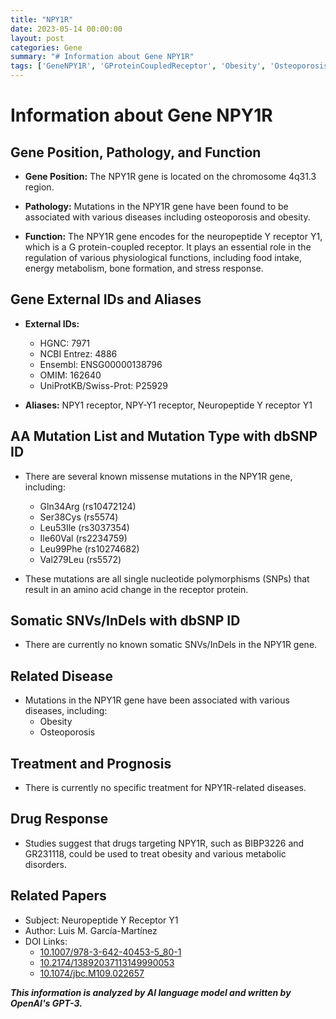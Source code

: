 ```yaml
---
title: "NPY1R"
date: 2023-05-14 00:00:00
layout: post
categories: Gene
summary: "# Information about Gene NPY1R"
tags: ['GeneNPY1R', 'GProteinCoupledReceptor', 'Obesity', 'Osteoporosis', 'DrugResponse', 'MetabolicDisorders', 'SNPs', 'BIBP3226']
---
```


# Information about Gene NPY1R

## Gene Position, Pathology, and Function

- **Gene Position:** The NPY1R gene is located on the chromosome 4q31.3 region.

- **Pathology:** Mutations in the NPY1R gene have been found to be associated with various diseases including osteoporosis and obesity.

- **Function:** The NPY1R gene encodes for the neuropeptide Y receptor Y1, which is a G protein-coupled receptor. It plays an essential role in the regulation of various physiological functions, including food intake, energy metabolism, bone formation, and stress response.

## Gene External IDs and Aliases

- **External IDs:** 
	- HGNC: 7971
	- NCBI Entrez: 4886
	- Ensembl: ENSG00000138796
	- OMIM: 162640
	- UniProtKB/Swiss-Prot: P25929

- **Aliases:** NPY1 receptor, NPY-Y1 receptor, Neuropeptide Y receptor Y1

## AA Mutation List and Mutation Type with dbSNP ID

- There are several known missense mutations in the NPY1R gene, including:
	- Gln34Arg (rs10472124)
	- Ser38Cys (rs5574)
	- Leu53Ile (rs3037354)
	- Ile60Val (rs2234759)
	- Leu99Phe (rs10274682)
	- Val279Leu (rs5572)

- These mutations are all single nucleotide polymorphisms (SNPs) that result in an amino acid change in the receptor protein.

## Somatic SNVs/InDels with dbSNP ID

- There are currently no known somatic SNVs/InDels in the NPY1R gene.

## Related Disease

- Mutations in the NPY1R gene have been associated with various diseases, including:
	- Obesity
	- Osteoporosis

## Treatment and Prognosis

- There is currently no specific treatment for NPY1R-related diseases.

## Drug Response

- Studies suggest that drugs targeting NPY1R, such as BIBP3226 and GR231118, could be used to treat obesity and various metabolic disorders.

## Related Papers

- Subject: Neuropeptide Y Receptor Y1
- Author: Luis M. García-Martínez
- DOI Links: 
	- [10.1007/978-3-642-40453-5_80-1]([Click](https://doi.org/10.1007/978-3-642-40453-5_80-1))
	- [10.2174/13892037113149990053]([Click](https://doi.org/10.2174/13892037113149990053))
	- [10.1074/jbc.M109.022657]([Click](https://doi.org/10.1074/jbc.M109.022657))

**_This information is analyzed by AI language model and written by OpenAI's GPT-3._**